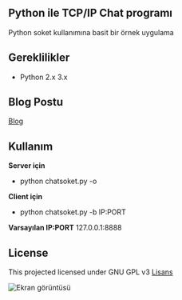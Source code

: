 ## Python ile TCP/IP Chat programı
Python soket kullanımına basit bir örnek uygulama

## Gereklilikler
* Python 2.x 3.x

## Blog Postu
[Blog](https://bilgisayarbilimi.org/2020/07/14/python-basit-chat-uygulamasi/)

## Kullanım
**Server için**
* python chatsoket.py -o 

**Client için**
* python chatsoket.py -b IP:PORT 

**Varsayılan IP:PORT** 127.0.0.1:8888

## License
This projected licensed under GNU GPL v3 
[Lisans](https://github.com/Spelchure/py-soket/blob/master/LICENSE)

 
![Ekran görüntüsü](https://raw.githubusercontent.com/Spelchure/py-soket/master/chatsocket.jpg)